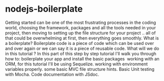 # nodejs-boilerplate
Getting started can be one of the most frustrating processes in the coding world, choosing the framework, packages and all the tools needed in your project, then moving to setting up the file structure for your project .. all of that could be overwhelming at first, then everything goes smoothly.
What is a boilerplate?
Boilerplate code is a piece of code which can be used over and over again or we can say it is a piece of reusable code.
What will we do in this tutorial ?
In this part of this step by step tutorial I'll walk you through how to:
boilerplate your app and install the basic packages 
working with an ORM, for this tutorial I'll be using Sequelize.
working with environment variables properly.
some basic MVC file structure hints.
Basic Unit testing with Mocha.
Code documentation with JSdoc.
